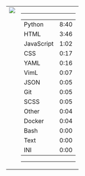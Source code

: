 
<table><tr>
<td valign="top">
  <img src="https://wakatime.com/share/@Aperture/0cd21d5d-ac4f-458d-9c71-d06f479c1297.png" />
</td>

<td valign="top">
  <hr>
  <table>
    <tr><td>Python</td><td>8:40</td></tr><tr><td>HTML</td><td>3:46</td></tr><tr><td>JavaScript</td><td>1:02</td></tr><tr><td>CSS</td><td>0:17</td></tr><tr><td>YAML</td><td>0:16</td></tr><tr><td>VimL</td><td>0:07</td></tr><tr><td>JSON</td><td>0:05</td></tr><tr><td>Git</td><td>0:05</td></tr><tr><td>SCSS</td><td>0:05</td></tr><tr><td>Other</td><td>0:04</td></tr><tr><td>Docker</td><td>0:04</td></tr><tr><td>Bash</td><td>0:00</td></tr><tr><td>Text</td><td>0:00</td></tr><tr><td>INI</td><td>0:00</td></tr>
  </table>
  <hr>
</td>
</tr></table>

